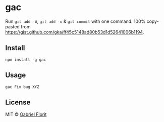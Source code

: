 # gac

Run `git add -A`, `git add -u` & `git commit` with one command. 100% copy-pasted from https://gist.github.com/gka/ff45c5148ad80b53d1d52641006b1194.

## Install
`npm install -g gac`

## Usage
`gac Fix bug XYZ`

## License

MIT © [Gabriel Florit](http://gabrielflorit.github.io)